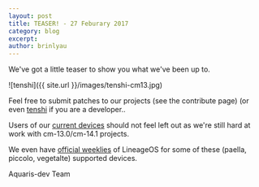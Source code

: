 ```yaml
---
layout: post
title: TEASER! - 27 Feburary 2017
category: blog
excerpt:
author: brinlyau
---
```


We've got a little teaser to show you what we've been up to.

![tenshi]({{ site.url }}/images/tenshi-cm13.jpg)

Feel free to submit patches to our projects (see the contribute page) (or even [tenshi](https://github.com/aquaris-dev/android_device_bq_tenshi) if you are a developer..

Users of our [current devices](http://aquaris-dev.org/devices.html) should not feel left out as we're still hard at work with cm-13.0/cm-14.1 projects.

We even have [official weeklies](https://download.lineageos.org) of LineageOS for some of these (paella, piccolo, vegetalte) supported devices.

Aquaris-dev Team
